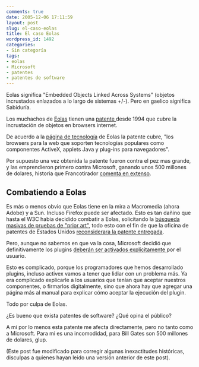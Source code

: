 ```yaml
---
comments: true
date: 2005-12-06 17:11:59
layout: post
slug: el-caso-eolas
title: El caso Eolas
wordpress_id: 1492
categories:
- Sin categoría
tags:
- eolas
- Microsoft
- patentes
- patentes de software
---
```


Eolas significa "Embedded Objects Linked Across Systems" (objetos incrustados enlazados a lo largo de sistemas +/-). Pero en gaelico significa Sabiduría.

Los muchachos de [Eolas](http://www.eolas.com/) tienen una [patente ](http://164.195.100.11/netacgi/nph-Parser?Sect1=PTO1&Sect2=HITOFF&d=PALL&p=1&u=/netahtml/srchnum.htm&r=1&f=G&l=50&s1='5838906'.WKU.&OS=PN/5838906&RS=PN/5838906)desde 1994 que cubre la incrustación de objetos en browsers internet.

De acuerdo a la [página de tecnología](http://www.eolas.com/technology.html) de Eolas la patente cubre, "los browsers para la web que soporten tecnologías populares como componentes ActiveX, applets Java y plug-ins para navegadores".

Por supuesto una vez obtenida la patente fueron contra el pez mas grande, y las emprendieron primero contra Microsoft, ganando unos 500 millones de dolares, historia que Francotirador [comenta en extenso](http://www.argonave.com/francotirador/archives/2005/12/licencia_para_matar.html).


## Combatiendo a Eolas


Es más o menos obvio que Eolas tiene en la mira a Macromedia (ahora Adobe) y a Sun. Incluso Firefox puede ser afectado. Esto es tan dañino que hasta el W3C habia decidido combatir a Eolas, solicitando la [búsqueda masivas de pruebas de "prior art"](http://news.com.com/Web+patent+critics+spotlight+old+technology/2100-1028_3-5100693.html?tag=nl), todo esto con el fin de que la oficina de patentes de Estados Unidos [reconsiderara la patente entregada](http://news.com.com/2100-1032_3-5106129.html).

Pero, aunque no sabemos en que va la cosa, Microsoft decidió que definitivamente los plugins [deberán ser activados explícitamente ](http://news.com.com/Microsoft+tweaks+browser+to+avoid+liability/2100-1012_3-5980658.html)por el usuario.

Esto es complicado, porque los programadores que hemos desarrollado plugins, incluso activex vamos a tener que lidiar con un problema más. Ya era complicado explicarle a los usuarios que tenían que aceptar nuestros componentes, o firmarlos digitalmente, sino que ahora hay que agregar una página más al manual para explicar cómo aceptar la ejecución del plugin.

Todo por culpa de Eolas.

¿Es bueno que exista patentes de software?
¿Qué opina el público?

A mi por lo menos esta patente me afecta directamente, pero no tanto como a Microsoft. Para mi es una incomodidad, para Bill Gates son 500 millones de dolares, glup.

(Este post fue modificado para corregir algunas inexactitudes históricas, disculpas a quienes hayan leido una versión anterior de este post).
